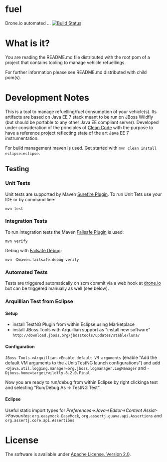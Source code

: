 # fuel
Drone.io automated ... [![Build Status](https://drone.io/bitbucket.org/tsuckow/fuel/status.png)](https://drone.io/bitbucket.org/tsuckow/fuel/latest)

# What is it?
You are reading the README.md file distributed with the root pom of a project that contains tooling to manage vehicle refuellings.

For further information please see README.md distributed with child pom(s).

# Development Notes
This is a tool to manage refuelling/fuel consumption of your vehicle(s). Its artifacts are based on Java EE 7 stack meant to be run on JBoss Wildfly (but should be portable to any other Java EE compliant server). Developed under consideration of the principles of [Clean Code](http://de.wikipedia.org/wiki/Clean_Code) with the purpose to have a reference project reflecting state of the art Java EE 7 instrumentation.

For build management maven is used. Get started with ``mvn clean install eclipse:eclipse``.

## Testing
### Unit Tests
Unit tests are supported by Maven [Surefire Plugin](http://maven.apache.org/surefire/maven-surefire-plugin/). To run Unit Tets use your IDE or by command line:   

    mvn test

### Integration Tests
To run integration tests the Maven [Failsafe Plugin](http://maven.apache.org/surefire/maven-failsafe-plugin/) is used:

    mvn verify
	
Debug with [Failsafe Debug](http://maven.apache.org/surefire/maven-failsafe-plugin/examples/debugging.html):

    mvn -Dmaven.failsafe.debug verify

### Automated Tests
Tests are triggered automatically on scm commit via a web hook at [drone.io](drone.io) but can be triggered manually as well (see below).

### Arquillian Test from Eclipse
#### Setup
  - install TestNG Plugin from within Eclipse using Marketplace
  - install JBoss Tools with Arquillian support as "install new software" 
  ``http://download.jboss.org/jbosstools/updates/stable/luna/``
  
#### Configuration
``JBoss Tools->Arquillian->Enable default VM arguments`` (enable "Add the default VM arguments to the JUnit/TestNG launch configurations") and add ``-Djava.util.logging.manager=org.jboss.logmanager.LogManager`` and  ``-Djboss.home=target/wildfly-8.2.0.Final``

Now you are ready to run/debug from within Eclipse by right clickinga test and selecting "Run/Debug As -> TestNG Test".

#### Eclipse
Useful static import types for *Preferences->Java->Editor->Content Assist->Favourites*: ``org.easymock.EasyMock``, ``org.assertj.guava.api.Assertions`` and ``org.assertj.core.api.Assertions``
    
# License
The software is available under [Apache License, Version 2.0](http://www.apache.org/licenses/LICENSE-2.0).
